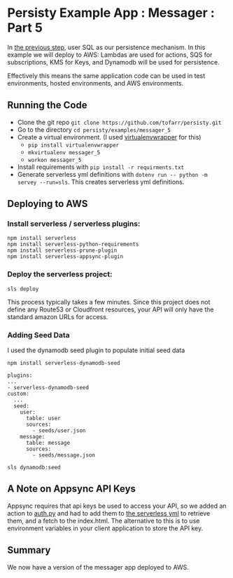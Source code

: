 # Persisty Example App : Messager : Part 5

In [the previous step](../messager_5), user SQL as our persistence mechanism.
In this example we will deploy to AWS: Lambdas are used for actions, SQS for 
subscriptions, KMS for Keys, and Dynamodb will be used for persistence.

Effectively this means the same application code can be used in test environments,
hosted environments, and AWS environments.

## Running the Code

* Clone the git repo `git clone https://github.com/tofarr/persisty.git`
* Go to the directory `cd persisty/examples/messager_5`
* Create a virtual environment. (I used [virtualenvwrapper](https://virtualenvwrapper.readthedocs.io/en/latest/)
  for this)
  * `pip install virtualenvwrapper`
  * `mkvirtualenv messager_5`
  * `workon messager_5`
* Install requirements with `pip install -r requirments.txt`
* Generate serverless yml definitions with `dotenv run -- python -m servey --run=sls`. This creates serverless yml definitions.

## Deploying to AWS

### Install serverless / serverless plugins:

```
npm install serverless
npm install serverless-python-requirements
npm install serverless-prune-plugin
npm install serverless-appsync-plugin
```

### Deploy the serverless project:

`sls deploy`


This process typically takes a few minutes. Since this project does not define any Route53 or Cloudfront resources,
your API will only have the standard amazon URLs for access.

### Adding Seed Data

I used the dynamodb seed plugin to populate initial seed data

`npm install serverless-dynamodb-seed`
```
plugins:
...
- serverless-dynamodb-seed
custom:
  ...
  seed:
    user:
      table: user
      sources:
        - seeds/user.json
    message:
      table: message
      sources:
        - seeds/message.json
```

`sls dynamodb:seed`

## A Note on Appsync API Keys

Appsync requires that api keys be used to access your API, so we added an action to [auth.py](messager/actions/auth.py)
and had to add them to [the serverless yml](serverless_appsync_role_statements.yml)
to retrieve them, and a fetch to the index.html. The alternative to this is to use environment variables in your client
application to store the API key.

## Summary

We now have a version of the messager app deployed to AWS.
